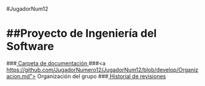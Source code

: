 #JugadorNum12

##Proyecto de Ingeniería del Software
=====================================

###<a href="https://drive.google.com/?usp=chrome_app#folders/0B80G8C57fZdxX3JiaWhJcDRxLXc"> Carpeta de documentación  </a>
###<a https://github.com/JugadorNumero12/JugadorNum12/blob/develop/Organizacion.md"> Organización del grupo </a>
###<a href="https://github.com/JugadorNumero12/JugadorNum12/blob/develop/historial-revisiones.md"> Historial de revisiones </a>
